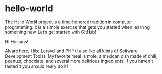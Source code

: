 # hello-world
The Hello World project is a time-honored tradition in computer programming. It is a simple exercise that gets you started when learning something new. Let’s get started with GitHub!

Hi Humans!

Alvaro here, I like Laravel and PHP (I also like all kinds of Software Development Tools).
My favorite meal is mole, a mexican dish made of chili, peanuts, chocolate, and several more delicious ingredients. If you haven't tasted it you should really do it!
